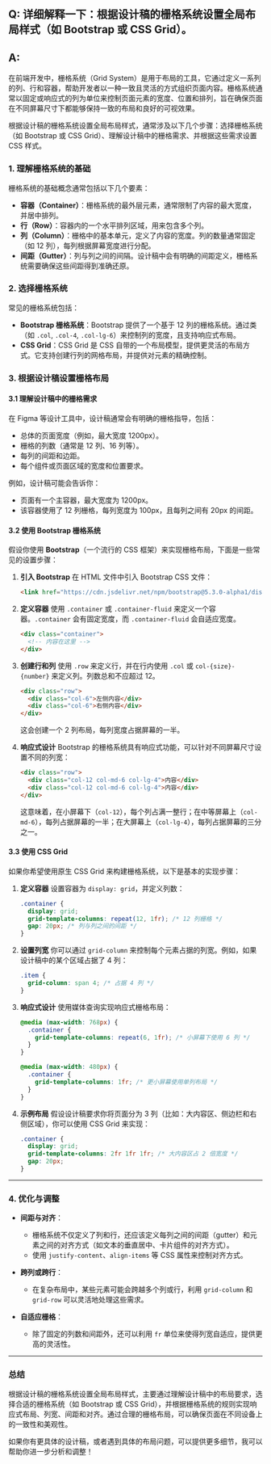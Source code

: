 ## Q: 详细解释一下：根据设计稿的栅格系统设置全局布局样式（如 Bootstrap 或 CSS Grid）。

## A: 
在前端开发中，栅格系统（Grid System）是用于布局的工具，它通过定义一系列的列、行和容器，帮助开发者以一种一致且灵活的方式组织页面内容。栅格系统通常以固定或响应式的列为单位来控制页面元素的宽度、位置和排列，旨在确保页面在不同屏幕尺寸下都能够保持一致的布局和良好的可视效果。

根据设计稿的栅格系统设置全局布局样式，通常涉及以下几个步骤：选择栅格系统（如 Bootstrap 或 CSS Grid）、理解设计稿中的栅格需求、并根据这些需求设置 CSS 样式。

### **1. 理解栅格系统的基础**
栅格系统的基础概念通常包括以下几个要素：
- **容器（Container）**：栅格系统的最外层元素，通常限制了内容的最大宽度，并居中排列。
- **行（Row）**：容器内的一个水平排列区域，用来包含多个列。
- **列（Column）**：栅格中的基本单元，定义了内容的宽度。列的数量通常固定（如 12 列），每列根据屏幕宽度进行分配。
- **间距（Gutter）**：列与列之间的间隔。设计稿中会有明确的间距定义，栅格系统需要确保这些间距得到准确还原。

### **2. 选择栅格系统**
常见的栅格系统包括：
- **Bootstrap 栅格系统**：Bootstrap 提供了一个基于 12 列的栅格系统。通过类（如 `.col`, `.col-4`, `.col-lg-6`）来控制列的宽度，且支持响应式布局。
- **CSS Grid**：CSS Grid 是 CSS 自带的一个布局模型，提供更灵活的布局方式。它支持创建行列的网格布局，并提供对元素的精确控制。

### **3. 根据设计稿设置栅格布局**

#### **3.1 理解设计稿中的栅格需求**
在 Figma 等设计工具中，设计稿通常会有明确的栅格指导，包括：
- 总体的页面宽度（例如，最大宽度 1200px）。
- 栅格的列数（通常是 12 列、16 列等）。
- 每列的间距和边距。
- 每个组件或页面区域的宽度和位置要求。

例如，设计稿可能会告诉你：
- 页面有一个主容器，最大宽度为 1200px。
- 该容器使用了 12 列栅格，每列宽度为 100px，且每列之间有 20px 的间距。

#### **3.2 使用 Bootstrap 栅格系统**

假设你使用 **Bootstrap**（一个流行的 CSS 框架）来实现栅格布局，下面是一些常见的设置步骤：

1. **引入 Bootstrap**
   在 HTML 文件中引入 Bootstrap CSS 文件：
   ```html
   <link href="https://cdn.jsdelivr.net/npm/bootstrap@5.3.0-alpha1/dist/css/bootstrap.min.css" rel="stylesheet">
   ```

2. **定义容器**
   使用 `.container` 或 `.container-fluid` 来定义一个容器。`.container` 会有固定宽度，而 `.container-fluid` 会自适应宽度。
   ```html
   <div class="container">
     <!-- 内容在这里 -->
   </div>
   ```

3. **创建行和列**
   使用 `.row` 来定义行，并在行内使用 `.col` 或 `col-{size}-{number}` 来定义列。列数总和不应超过 12。
   ```html
   <div class="row">
     <div class="col-6">左侧内容</div>
     <div class="col-6">右侧内容</div>
   </div>
   ```
   这会创建一个 2 列布局，每列宽度占据屏幕的一半。

4. **响应式设计**
   Bootstrap 的栅格系统具有响应式功能，可以针对不同屏幕尺寸设置不同的列宽：
   ```html
   <div class="row">
     <div class="col-12 col-md-6 col-lg-4">内容</div>
     <div class="col-12 col-md-6 col-lg-4">内容</div>
   </div>
   ```
   这意味着，在小屏幕下（`col-12`），每个列占满一整行；在中等屏幕上（`col-md-6`），每列占据屏幕的一半；在大屏幕上（`col-lg-4`），每列占据屏幕的三分之一。

#### **3.3 使用 CSS Grid**

如果你希望使用原生 CSS Grid 来构建栅格系统，以下是基本的实现步骤：

1. **定义容器**
   设置容器为 `display: grid`，并定义列数：
   ```css
   .container {
     display: grid;
     grid-template-columns: repeat(12, 1fr); /* 12 列栅格 */
     gap: 20px; /* 列与列之间的间距 */
   }
   ```

2. **设置列宽**
   你可以通过 `grid-column` 来控制每个元素占据的列宽。例如，如果设计稿中的某个区域占据了 4 列：
   ```css
   .item {
     grid-column: span 4; /* 占据 4 列 */
   }
   ```

3. **响应式设计**
   使用媒体查询实现响应式栅格布局：
   ```css
   @media (max-width: 768px) {
     .container {
       grid-template-columns: repeat(6, 1fr); /* 小屏幕下使用 6 列 */
     }
   }

   @media (max-width: 480px) {
     .container {
       grid-template-columns: 1fr; /* 更小屏幕使用单列布局 */
     }
   }
   ```

4. **示例布局**
   假设设计稿要求你将页面分为 3 列（比如：大内容区、侧边栏和右侧区域），你可以使用 CSS Grid 来实现：
   ```css
   .container {
     display: grid;
     grid-template-columns: 2fr 1fr 1fr; /* 大内容区占 2 倍宽度 */
     gap: 20px;
   }
   ```

---

### **4. 优化与调整**
- **间距与对齐**：
  - 栅格系统不仅定义了列和行，还应该定义每列之间的间距（gutter）和元素之间的对齐方式（如文本的垂直居中、卡片组件的对齐方式）。
  - 使用 `justify-content`、`align-items` 等 CSS 属性来控制对齐方式。

- **跨列或跨行**：
  - 在复杂布局中，某些元素可能会跨越多个列或行，利用 `grid-column` 和 `grid-row` 可以灵活地处理这些需求。

- **自适应栅格**：
  - 除了固定的列数和间距外，还可以利用 `fr` 单位来使得列宽自适应，提供更高的灵活性。

---

### **总结**
根据设计稿的栅格系统设置全局布局样式，主要通过理解设计稿中的布局要求，选择合适的栅格系统（如 Bootstrap 或 CSS Grid），并根据栅格系统的规则实现响应式布局、列宽、间距和对齐。通过合理的栅格布局，可以确保页面在不同设备上的一致性和美观性。

如果你有更具体的设计稿，或者遇到具体的布局问题，可以提供更多细节，我可以帮助你进一步分析和调整！
